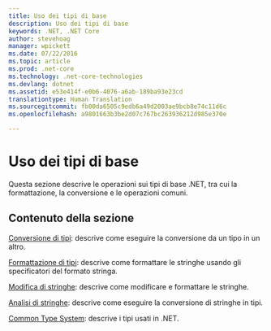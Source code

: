```yaml
---
title: Uso dei tipi di base
description: Uso dei tipi di base
keywords: .NET, .NET Core
author: stevehoag
manager: wpickett
ms.date: 07/22/2016
ms.topic: article
ms.prod: .net-core
ms.technology: .net-core-technologies
ms.devlang: dotnet
ms.assetid: e53e414f-e0b6-4076-a6ab-189ba93e23cd
translationtype: Human Translation
ms.sourcegitcommit: fb00da6505c9edb6a49d2003ae9bcb8e74c11d6c
ms.openlocfilehash: a9801663b3be2d07c767bc263936212d985e370e

---
```


# <a name="working-with-base-types"></a>Uso dei tipi di base

Questa sezione descrive le operazioni sui tipi di base .NET, tra cui la formattazione, la conversione e le operazioni comuni.

## <a name="in-this-section"></a>Contenuto della sezione

[Conversione di tipi](type-conversion.md): descrive come eseguire la conversione da un tipo in un altro.

[Formattazione di tipi](formatting-types.md): descrive come formattare le stringhe usando gli specificatori del formato stringa.

[Modifica di stringhe](manipulating-strings.md): descrive come modificare e formattare le stringhe.

[Analisi di stringhe](parsing-strings.md): descrive come eseguire la conversione di stringhe in tipi.

[Common Type System](common-type-system.md): descrive i tipi usati in .NET.



<!--HONumber=Nov16_HO3-->


